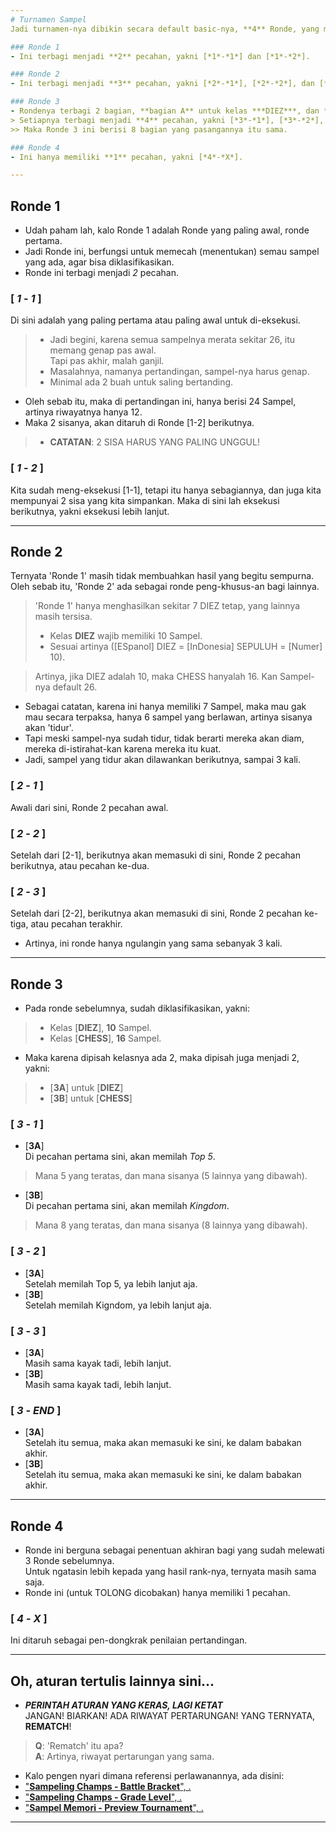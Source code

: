 ```yaml
---
# Turnamen Sampel
Jadi turnamen-nya dibikin secara default basic-nya, **4** Ronde, yang masing-masing kalo dipecah-pecah, akan menjadi **10** Ronde.

### Ronde 1
- Ini terbagi menjadi **2** pecahan, yakni [*1*-*1*] dan [*1*-*2*].

### Ronde 2
- Ini terbagi menjadi **3** pecahan, yakni [*2*-*1*], [*2*-*2*], dan [*2*-*3*].

### Ronde 3
- Rondenya terbagi 2 bagian, **bagian A** untuk kelas ***DIEZ***, dan **bagian B** untuk ***CHESS***.
> Setiapnya terbagi menjadi **4** pecahan, yakni [*3*-*1*], [*3*-*2*], [*3*-*3*], dan [*3*-*END*].
>> Maka Ronde 3 ini berisi 8 bagian yang pasangannya itu sama.

### Ronde 4
- Ini hanya memiliki **1** pecahan, yakni [*4*-*X*].

---
```

## Ronde 1
- Udah paham lah, kalo Ronde 1 adalah Ronde yang paling awal, ronde pertama.
- Jadi Ronde ini, berfungsi untuk memecah (menentukan) semau sampel yang ada, agar bisa diklasifikasikan.
- Ronde ini terbagi menjadi *2* pecahan.

### [ ***1*** - ***1*** ] <br>
Di sini adalah yang paling pertama atau paling awal untuk di-eksekusi.
> - Jadi begini, karena semua sampelnya merata sekitar 26, itu memang genap pas awal. <br>
> Tapi pas akhir, malah ganjil. <br>
> - Masalahnya, namanya pertandingan, sampel-nya harus genap.
> - Minimal ada 2 buah untuk saling bertanding.
- Oleh sebab itu, maka di pertandingan ini, hanya berisi 24 Sampel, artinya riwayatnya hanya 12.
- Maka 2 sisanya, akan ditaruh di Ronde [1-2] berikutnya.

> - **CATATAN**: 2 SISA HARUS YANG PALING UNGGUL!

### [ ***1*** - ***2*** ] <br>
Kita sudah meng-eksekusi [1-1], tetapi itu hanya sebagiannya, dan juga kita mempunyai 2 sisa yang kita simpankan. Maka di sini lah eksekusi berikutnya, yakni eksekusi lebih lanjut.

---
## Ronde 2
Ternyata 'Ronde 1' masih tidak membuahkan hasil yang begitu sempurna. Oleh sebab itu, 'Ronde 2' ada sebagai ronde peng-khusus-an bagi lainnya.
> 'Ronde 1' hanya menghasilkan sekitar 7 DIEZ tetap, yang lainnya masih tersisa. <br>
> - Kelas **DIEZ** wajib memiliki 10 Sampel.
> - Sesuai artinya ([ESpanol] DIEZ = [InDonesia] SEPULUH = [Numer] 10). <br>

> Artinya, jika DIEZ adalah 10, maka CHESS hanyalah 16. Kan Sampel-nya default 26.
- Sebagai catatan, karena ini hanya memiliki 7 Sampel, maka mau gak mau secara terpaksa, hanya 6 sampel yang berlawan, artinya sisanya akan 'tidur'.
- Tapi meski sampel-nya sudah tidur, tidak berarti mereka akan diam, mereka di-istirahat-kan karena mereka itu kuat.
- Jadi, sampel yang tidur akan dilawankan berikutnya, sampai 3 kali.

### [ ***2*** - ***1*** ]
Awali dari sini, Ronde 2 pecahan awal.

### [ ***2*** - ***2*** ]
Setelah dari [2-1], berikutnya akan memasuki di sini, Ronde 2 pecahan berikutnya, atau pecahan ke-dua.

### [ ***2*** - ***3*** ]
Setelah dari [2-2], berikutnya akan memasuki di sini, Ronde 2 pecahan ke-tiga, atau pecahan terakhir.

- Artinya, ini ronde hanya ngulangin yang sama sebanyak 3 kali.

---
## Ronde 3
- Pada ronde sebelumnya, sudah diklasifikasikan, yakni:
> - Kelas [**DIEZ**], **10** Sampel.
> - Kelas [**CHESS**], **16** Sampel.
- Maka karena dipisah kelasnya ada 2, maka dipisah juga menjadi 2, yakni:
> - [**3A**] untuk [**DIEZ**]
> - [**3B**] untuk [**CHESS**]

### [ ***3*** - ***1*** ]
- [**3A**] <br>
Di pecahan pertama sini, akan memilah *Top 5*.
> Mana 5 yang teratas, dan mana sisanya (5 lainnya yang dibawah).
- [**3B**] <br>
Di pecahan pertama sini, akan memilah *Kingdom*.
> Mana 8 yang teratas, dan mana sisanya (8 lainnya yang dibawah).

### [ ***3*** - ***2*** ]
- [**3A**] <br>
Setelah memilah Top 5, ya lebih lanjut aja.
- [**3B**] <br>
Setelah memilah Kigndom, ya lebih lanjut aja.

### [ ***3*** - ***3*** ]
- [**3A**] <br>
Masih sama kayak tadi, lebih lanjut.
- [**3B**] <br>
Masih sama kayak tadi, lebih lanjut.

### [ ***3*** - ***END*** ]
- [**3A**] <br>
Setelah itu semua, maka akan memasuki ke sini, ke dalam babakan akhir.
- [**3B**] <br>
Setelah itu semua, maka akan memasuki ke sini, ke dalam babakan akhir.

---
## Ronde 4
- Ronde ini berguna sebagai penentuan akhiran bagi yang sudah melewati 3 Ronde sebelumnya. <br>
Untuk ngatasin lebih kepada yang hasil rank-nya, ternyata masih sama saja.
- Ronde ini (untuk TOLONG dicobakan) hanya memiliki 1 pecahan.

### [ ***4*** - ***X*** ] <br>
Ini ditaruh sebagai pen-dongkrak penilaian pertandingan.

---
Oh, aturan tertulis lainnya sini...
---
- ***PERINTAH ATURAN YANG KERAS, LAGI KETAT*** <br>
JANGAN! BIARKAN! ADA RIWAYAT PERTARUNGAN! YANG TERNYATA, **REMATCH**!
> **Q**: 'Rematch' itu apa? <br>
> **A**: Artinya, riwayat pertarungan yang sama.

- Kalo pengen nyari dimana referensi perlawanannya, ada disini:
- ["**Sampeling Champs - Battle Bracket**", .](https://docs.google.com/spreadsheets/d/1-hjHSuoQpc62idw0NkuAT2j5-W8eUdfXQ-90lYNk2Hw/edit?usp=sharing)
- ["**Sampeling Champs - Grade Level**", .](https://docs.google.com/spreadsheets/d/12VIz1Ase0-2pVU1yGjDgXmCwmyETP1a3riB33ZjCMaI/edit?usp=sharing)
- ["**Sampel Memori - Preview Tournament**", .](https://docs.google.com/spreadsheets/d/1A4ucBYUXsQfzYtnO-I48GoafiyjgOkYkogmb72UYy6Q/edit?usp=sharing)

---
